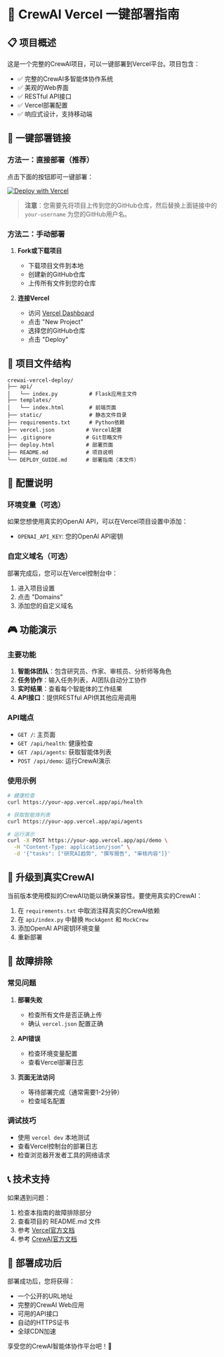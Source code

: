 # 🚀 CrewAI Vercel 一键部署指南

## 📋 项目概述

这是一个完整的CrewAI项目，可以一键部署到Vercel平台。项目包含：

- ✅ 完整的CrewAI多智能体协作系统
- ✅ 美观的Web界面
- ✅ RESTful API接口
- ✅ Vercel部署配置
- ✅ 响应式设计，支持移动端

## 🎯 一键部署链接

### 方法一：直接部署（推荐）

点击下面的按钮即可一键部署：

[![Deploy with Vercel](https://vercel.com/button)](https://vercel.com/new/clone?repository-url=https://github.com/your-username/crewai-vercel-deploy)

> **注意**：您需要先将项目上传到您的GitHub仓库，然后替换上面链接中的 `your-username` 为您的GitHub用户名。

### 方法二：手动部署

1. **Fork或下载项目**
   - 下载项目文件到本地
   - 创建新的GitHub仓库
   - 上传所有文件到您的仓库

2. **连接Vercel**
   - 访问 [Vercel Dashboard](https://vercel.com/dashboard)
   - 点击 "New Project"
   - 选择您的GitHub仓库
   - 点击 "Deploy"

## 📁 项目文件结构

```
crewai-vercel-deploy/
├── api/
│   └── index.py          # Flask应用主文件
├── templates/
│   └── index.html        # 前端页面
├── static/               # 静态文件目录
├── requirements.txt      # Python依赖
├── vercel.json          # Vercel配置
├── .gitignore           # Git忽略文件
├── deploy.html          # 部署页面
├── README.md            # 项目说明
└── DEPLOY_GUIDE.md      # 部署指南（本文件）
```

## 🔧 配置说明

### 环境变量（可选）

如果您想使用真实的OpenAI API，可以在Vercel项目设置中添加：

- `OPENAI_API_KEY`: 您的OpenAI API密钥

### 自定义域名（可选）

部署完成后，您可以在Vercel控制台中：
1. 进入项目设置
2. 点击 "Domains"
3. 添加您的自定义域名

## 🎮 功能演示

### 主要功能

1. **智能体团队**：包含研究员、作家、审核员、分析师等角色
2. **任务协作**：输入任务列表，AI团队自动分工协作
3. **实时结果**：查看每个智能体的工作结果
4. **API接口**：提供RESTful API供其他应用调用

### API端点

- `GET /`: 主页面
- `GET /api/health`: 健康检查
- `GET /api/agents`: 获取智能体列表
- `POST /api/demo`: 运行CrewAI演示

### 使用示例

```bash
# 健康检查
curl https://your-app.vercel.app/api/health

# 获取智能体列表
curl https://your-app.vercel.app/api/agents

# 运行演示
curl -X POST https://your-app.vercel.app/api/demo \
  -H "Content-Type: application/json" \
  -d '{"tasks": ["研究AI趋势", "撰写报告", "审核内容"]}'
```

## 🔄 升级到真实CrewAI

当前版本使用模拟的CrewAI功能以确保兼容性。要使用真实的CrewAI：

1. 在 `requirements.txt` 中取消注释真实的CrewAI依赖
2. 在 `api/index.py` 中替换 `MockAgent` 和 `MockCrew`
3. 添加OpenAI API密钥环境变量
4. 重新部署

## 🐛 故障排除

### 常见问题

1. **部署失败**
   - 检查所有文件是否正确上传
   - 确认 `vercel.json` 配置正确

2. **API错误**
   - 检查环境变量配置
   - 查看Vercel部署日志

3. **页面无法访问**
   - 等待部署完成（通常需要1-2分钟）
   - 检查域名配置

### 调试技巧

- 使用 `vercel dev` 本地测试
- 查看Vercel控制台的部署日志
- 检查浏览器开发者工具的网络请求

## 📞 技术支持

如果遇到问题：

1. 检查本指南的故障排除部分
2. 查看项目的 README.md 文件
3. 参考 [Vercel官方文档](https://vercel.com/docs)
4. 参考 [CrewAI官方文档](https://docs.crewai.com/)

## 🎉 部署成功后

部署成功后，您将获得：

- 一个公开的URL地址
- 完整的CrewAI Web应用
- 可用的API接口
- 自动的HTTPS证书
- 全球CDN加速

享受您的CrewAI智能体协作平台吧！🎊

